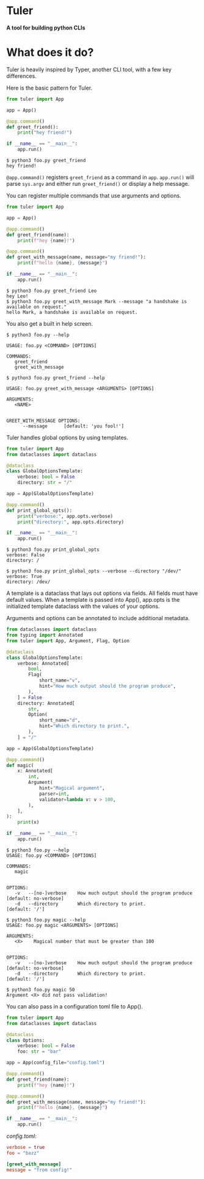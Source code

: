 # Tuler
__A tool for building python CLIs__

# What does it do?
Tuler is heavily inspired by Typer, another CLI tool, with a few key differences.

Here is the basic pattern for Tuler.
```python
from tuler import App

app = App()

@app.command()
def greet_friend():
    print("hey friend!")

if __name__ == "__main__":
    app.run()
```

```console
$ python3 foo.py greet_friend
hey friend!
```


`@app.command()` registers `greet_friend` as a command in `app`. `app.run()` will parse `sys.argv` and either run `greet_friend()` or display a help message.

You can register multiple commands that use arguments and options.
```python
from tuler import App

app = App()

@app.command()
def greet_friend(name):
    print(f"hey {name}!")

@app.command()
def greet_with_message(name, message="my friend!"):
    print(f"hello {name}, {message}")

if __name__ == "__main__":
    app.run()
```

```console
$ python3 foo.py greet_friend Leo
hey Leo!
$ python3 foo.py greet_with_message Mark --message "a handshake is available on request."
hello Mark, a handshake is available on request.
```

You also get a built in help screen.
```console
$ python3 foo.py --help

USAGE: foo.py <COMMAND> [OPTIONS]

COMMANDS:
   greet_friend
   greet_with_message
```

```console
$ python3 foo.py greet_friend --help

USAGE: foo.py greet_with_message <ARGUMENTS> [OPTIONS]

ARGUMENTS:
   <NAME>


GREET_WITH_MESSAGE OPTIONS:
      --message      [default: 'you fool!']
```

Tuler handles global options by using templates.
```python
from tuler import App
from dataclasses import dataclass

@dataclass
class GlobalOptionsTemplate:
    verbose: bool = False
    directory: str = "/"

app = App(GlobalOptionsTemplate)

@app.command()
def print_global_opts():
    print("verbose:", app.opts.verbose)
    print("directory:", app.opts.directory)

if __name__ == "__main__":
    app.run()
```
```console
$ python3 foo.py print_global_opts
verbose: False
directory: /

$ python3 foo.py print_global_opts --verbose --directory "/dev/"
verbose: True
directory: /dev/
```

A template is a dataclass that lays out options via fields. All fields must have default values. When a template is passed into App(), app.opts is the initialized template dataclass with the values of your options.

Arguments and options can be annotated to include additional metadata.
```python
from dataclasses import dataclass
from typing import Annotated
from tuler import App, Argument, Flag, Option

@dataclass
class GlobalOptionsTemplate:
    verbose: Annotated[
        bool,
        Flag(
            short_name="v",
            hint="How much output should the program produce",
        ),
    ] = False
    directory: Annotated[
        str,
        Option(
            short_name="d",
            hint="Which directory to print.",
        ),
    ] = "/"

app = App(GlobalOptionsTemplate)

@app.command()
def magic(
    x: Annotated[
        int,
        Argument(
            hint="Magical argument",
            parser=int,
            validator=lambda v: v > 100,
        ),
    ],
):
    print(x)

if __name__ == "__main__":
    app.run()
```

```console
$ python3 foo.py --help
USAGE: foo.py <COMMAND> [OPTIONS]

COMMANDS:
   magic
 

OPTIONS:
   -v   --[no-]verbose    How much output should the program produce   [default: no-verbose]
   -d   --directory       Which directory to print.                           [default: '/']

$ python3 foo.py magic --help
USAGE: foo.py magic <ARGUMENTS> [OPTIONS]

ARGUMENTS:
   <X>    Magical number that must be greater than 100


OPTIONS:
   -v   --[no-]verbose    How much output should the program produce   [default: no-verbose]
   -d   --directory       Which directory to print.                           [default: '/']

$ python3 foo.py magic 50
Argument <X> did not pass validation!
```

You can also pass in a configuration toml file to App().
```python
from tuler import App
from dataclasses import dataclass

@dataclass
class Options:
    verbose: bool = False
    foo: str = "bar"

app = App(config_file="config.toml")

@app.command()
def greet_friend(name):
    print(f"hey {name}!")

@app.command()
def greet_with_message(name, message="my friend!"):
    print(f"hello {name}, {message}")

if __name__ == "__main__":
    app.run()
```
_config.toml:_
```toml
verbose = true
foo = "bazz"

[greet_with_message]
message = "from config!"
```
